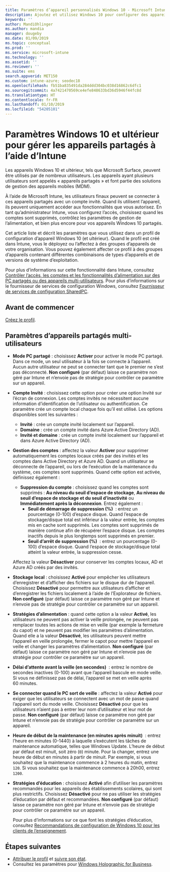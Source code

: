 ```yaml
---
title: Paramètres d’appareil personnalisés Windows 10 - Microsoft Intune - Azure | Microsoft Docs
description: Ajoutez et utilisez Windows 10 pour configurer des appareils qui sont partagés, ou utilisés par plusieurs utilisateurs dans Microsoft Intune. Découvrez la liste de tous les paramètres et leur fonction sur les appareils, notamment Microsoft Surface. Contrôlez les comptes invités, gérez les comptes et supprimez les comptes inactifs, autorisez ou empêchez l’enregistrement dans le stockage local, définissez les options d’alimentation et de mise en veille, choisissez quand les mises à jour sont installées, et utilisez des appareils dans des environnements de formation dans un profil de configuration d’appareil.
keywords: ''
author: MandiOhlinger
ms.author: mandia
manager: dougeby
ms.date: 01/09/2019
ms.topic: conceptual
ms.prod: ''
ms.service: microsoft-intune
ms.technology: ''
ms.assetid: ''
ms.reviewer: ''
ms.suite: ems
search.appverid: MET150
ms.custom: intune-azure; seodec18
ms.openlocfilehash: fb51ba835491da284ddd304bc038d16862c6dfc1
ms.sourcegitcommit: 4a7421470569ce4efe848633bd36d5946f44fc8d
ms.translationtype: HT
ms.contentlocale: fr-FR
ms.lasthandoff: 01/10/2019
ms.locfileid: "54205101"
---
```

# <a name="windows-10-and-later-settings-to-manage-shared-devices-using-intune"></a>Paramètres Windows 10 et ultérieur pour gérer les appareils partagés à l’aide d’Intune

Les appareils Windows 10 et ultérieur, tels que Microsoft Surface, peuvent être utilisés par de nombreux utilisateurs. Les appareils ayant plusieurs utilisateurs sont appelés « appareils partagés » et font partie des solutions de gestion des appareils mobiles (MDM).

À l’aide de Microsoft Intune, les utilisateurs finaux peuvent se connecter à ces appareils partagés avec un compte invité. Quand ils utilisent l’appareil, ils peuvent uniquement accéder aux fonctionnalités que vous autorisez. En tant qu’administrateur Intune, vous configurez l’accès, choisissez quand les comptes sont supprimés, contrôlez les paramètres de gestion de l’alimentation, et bien plus encore pour vos appareils Windows 10 partagés.

Cet article liste et décrit les paramètres que vous utilisez dans un profil de configuration d’appareil Windows 10 (et ultérieur). Quand le profil est créé dans Intune, vous le déployez ou l’affectez à des groupes d’appareils de votre organisation. Vous pouvez également affecter ce profil à des groupes d’appareils contenant différentes combinaisons de types d’appareils et de versions de système d’exploitation.

Pour plus d’informations sur cette fonctionnalité dans Intune, consultez [Contrôler l’accès, les comptes et les fonctionnalités d’alimentation sur des PC partagés ou des appareils multi-utilisateurs](shared-user-device-settings.md). Pour plus d’informations sur le fournisseur de services de configuration Windows, consultez [Fournisseur de services de configuration SharedPC](https://docs.microsoft.com/windows/client-management/mdm/sharedpc-csp).

## <a name="before-your-begin"></a>Avant de commencer

[Créez le profil](shared-user-device-settings.md).

## <a name="shared-multi-user-device-settings"></a>Paramètres d’appareils partagés multi-utilisateurs

- **Mode PC partagé** : choisissez **Activer** pour activer le mode PC partagé. Dans ce mode, un seul utilisateur à la fois se connecte à l’appareil. Aucun autre utilisateur ne peut se connecter tant que le premier ne s’est pas déconnecté. **Non configuré** (par défaut) laisse ce paramètre non géré par Intune et n’envoie pas de stratégie pour contrôler ce paramètre sur un appareil.
- **Compte Invité** : choisissez cette option pour créer une option Invité sur l’écran de connexion. Les comptes invités ne nécessitent aucune information d’identification de l’utilisateur ou authentification. Ce paramètre crée un compte local chaque fois qu’il est utilisé. Les options disponibles sont les suivantes :
  - **Invité** : crée un compte invité localement sur l’appareil.
  - **Domaine** : crée un compte invité dans Azure Active Directory (AD).
  - **Invité et domaine** : crée un compte invité localement sur l’appareil et dans Azure Active Directory (AD).
- **Gestion des comptes** : affectez la valeur **Activer** pour supprimer automatiquement les comptes locaux créés par des invités et les comptes dans Active Directory et Azure AD. Quand un utilisateur se déconnecte de l’appareil, ou lors de l’exécution de la maintenance du système, ces comptes sont supprimés. Quand cette option est activée, définissez également :
  - **Suppression du compte** : choisissez quand les comptes sont supprimés : **Au niveau du seuil d’espace de stockage**, **Au niveau du seuil d’espace de stockage et du seuil d’inactivité** ou **Immédiatement après la déconnexion**. Entrez également :
    - **Seuil de démarrage de suppression (%)**  : entrez un pourcentage (0-100) d’espace disque. Quand l’espace de stockage/disque total est inférieur à la valeur entrée, les comptes mis en cache sont supprimés. Les comptes sont supprimés de manière continue afin de récupérer l’espace disque. Les comptes inactifs depuis le plus longtemps sont supprimés en premier.
    - **Seuil d’arrêt de suppression (%)**  : entrez un pourcentage (0-100) d’espace disque. Quand l’espace de stockage/disque total atteint la valeur entrée, la suppression cesse.

  Affectez la valeur **Désactiver** pour conserver les comptes locaux, AD et Azure AD créés par des invités.

- **Stockage local** : choisissez **Activé** pour empêcher les utilisateurs d’enregistrer et d’afficher des fichiers sur le disque dur de l’appareil. Choisissez **Désactivé** pour permettre aux utilisateurs d’afficher et d’enregistrer les fichiers localement à l’aide de l’Explorateur de fichiers. **Non configuré** (par défaut) laisse ce paramètre non géré par Intune et n’envoie pas de stratégie pour contrôler ce paramètre sur un appareil.
- **Stratégies d’alimentation** : quand cette option a la valeur **Activé**, les utilisateurs ne peuvent pas activer la veille prolongée, ne peuvent pas remplacer toutes les actions de mise en veille (par exemple la fermeture du capot) et ne peuvent pas modifier les paramètres d’alimentation. Quand elle a la valeur **Désactivé**, les utilisateurs peuvent mettre l’appareil en veille prolongée, fermer le capot pour mettre l’appareil en veille et changer les paramètres d’alimentation. **Non configuré** (par défaut) laisse ce paramètre non géré par Intune et n’envoie pas de stratégie pour contrôler ce paramètre sur un appareil.
- **Délai d’attente avant la veille (en secondes)**  : entrez le nombre de secondes inactives (0-100) avant que l’appareil bascule en mode veille. Si vous ne définissez pas de délai, l’appareil se met en veille après 60 minutes.
- **Se connecter quand le PC sort de veille** : affectez la valeur **Activé** pour exiger que les utilisateurs se connectent avec un mot de passe quand l’appareil sort du mode veille. Choisissez **Désactivé** pour que les utilisateurs n’aient pas à entrer leur nom d’utilisateur et leur mot de passe. **Non configuré** (par défaut) laisse ce paramètre non géré par Intune et n’envoie pas de stratégie pour contrôler ce paramètre sur un appareil.
- **Heure de début de la maintenance (en minutes après minuit)**  : entrez l’heure en minutes (0-1440) à laquelle s’exécutent les tâches de maintenance automatique, telles que Windows Update. L’heure de début par défaut est minuit, soit zéro (`0`) minute. Pour la changer, entrez une heure de début en minutes à partir de minuit. Par exemple, si vous souhaitez que la maintenance commence à 2 heures du matin, entrez `120`. Si vous souhaitez que la maintenance commence à 20h00, entrez `1200`.
- **Stratégies d’éducation** : choisissez **Activé** afin d’utiliser les paramètres recommandés pour les appareils des établissements scolaires, qui sont plus restrictifs. Choisissez **Désactivé** pour ne pas utiliser les stratégies d’éducation par défaut et recommandées. **Non configuré** (par défaut) laisse ce paramètre non géré par Intune et n’envoie pas de stratégie pour contrôler ce paramètre sur un appareil.

  Pour plus d’informations sur ce que font les stratégies d’éducation, consultez [Recommandations de configuration de Windows 10 pour les clients de l’enseignement](https://docs.microsoft.com/education/windows/configure-windows-for-education).

## <a name="next-steps"></a>Étapes suivantes

- [Attribuer le profil](device-profile-assign.md) et [suivre son état](device-profile-monitor.md).
- Consultez les paramètres pour [Windows Holographic for Business](shared-user-device-settings-windows-holographic.md).